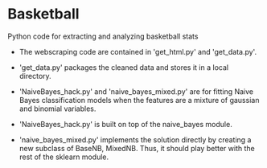 Basketball
==========

Python code for extracting and analyzing basketball stats

* The webscraping code are contained in 'get_html.py' and 'get_data.py'. 
* 'get_data.py' packages the cleaned data and stores it in a local directory. 

* 'NaiveBayes_hack.py' and 'naive_bayes_mixed.py' are for fitting Naive Bayes classification models 
when the features are a mixture of gaussian and binomial variables.

* 'NaiveBayes_hack.py' is built on top of the naive_bayes module.

* 'naive_bayes_mixed.py' implements the solution directly by creating a new subclass of BaseNB, MixedNB. Thus, it should play better with the rest of the sklearn module. 
